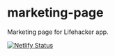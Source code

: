 # marketing-page

Marketing page for Lifehacker app.

[![Netlify Status](https://api.netlify.com/api/v1/badges/0c045dd1-19ad-48b6-af5c-79dd13db59f1/deploy-status)](https://app.netlify.com/sites/inspiring-lumiere-e68350/deploys)
